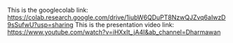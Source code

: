 This is the googlecolab link: https://colab.research.google.com/drive/1iubW6QDuPT8NzwQJZvq6aIwzD9sSufwU?usp=sharing
This is the presentation video link: https://www.youtube.com/watch?v=iHXxIt_jA4I&ab_channel=Dharmawan

